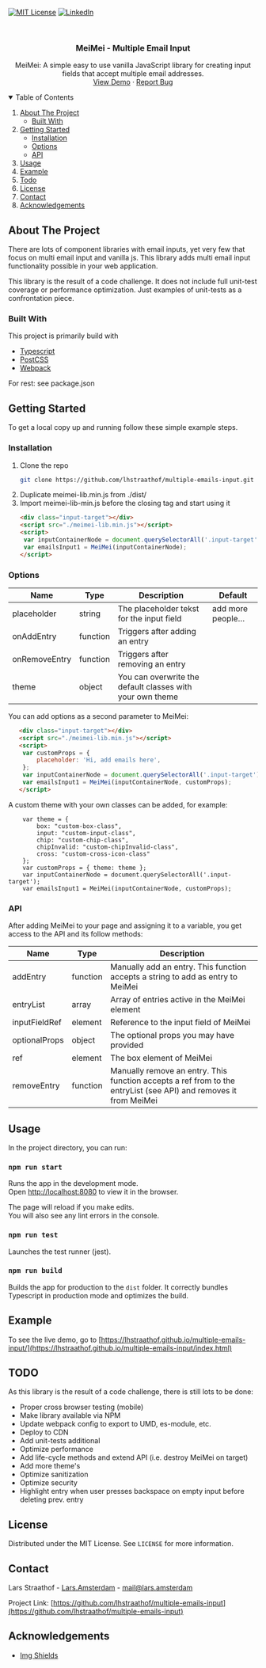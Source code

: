[![MIT License][license-shield]][license-url]
[![LinkedIn][linkedin-shield]][linkedin-url]

<br />
<p align="center">

  <h3 align="center">MeiMei - Multiple Email Input</h3>

  <p align="center">
    MeiMei: A simple easy to use vanilla JavaScript library for creating input fields that accept multiple email addresses.
    <br />
    <a href="https://lhstraathof.github.io/multiple-emails-input/index.html">View Demo</a>
    ·
    <a href="https://github.com/lhstraathof/multiple-emails-input/issues">Report Bug</a>
  </p>
</p>

<!-- TABLE OF CONTENTS -->
<details open="open">
  <summary>Table of Contents</summary>
  <ol>
    <li>
      <a href="#about-the-project">About The Project</a>
      <ul>
        <li><a href="#built-with">Built With</a></li>
      </ul>
    </li>
    <li>
      <a href="#getting-started">Getting Started</a>
      <ul>
        <li><a href="#installation">Installation</a></li>
        <li><a href="#options">Options</a></li>
        <li><a href="#api">API</a></li>
      </ul>
    </li>
    <li><a href="#usage">Usage</a></li>
    <li><a href="#example">Example</a></li>
    <li><a href="#example">Todo</a></li>
    <li><a href="#license">License</a></li>
    <li><a href="#contact">Contact</a></li>
    <li><a href="#acknowledgements">Acknowledgements</a></li>
  </ol>
</details>

<!-- ABOUT THE PROJECT -->

## About The Project

There are lots of component libraries with email inputs, yet very few that focus on multi email input and vanilla js.
This library adds multi email input functionality possible in your web application.

This library is the result of a code challenge. It does not include full unit-test coverage or performance optimization. Just examples of unit-tests as a confrontation piece.

### Built With

This project is primarily build with

- [Typescript](https://www.typescriptlang.org/)
- [PostCSS](https://postcss.org/)
- [Webpack](https://webpack.js.org/)

For rest: see package.json

<!-- GETTING STARTED -->

## Getting Started

To get a local copy up and running follow these simple example steps.

### Installation

1. Clone the repo
   ```sh
   git clone https://github.com/lhstraathof/multiple-emails-input.git
   ```
2. Duplicate meimei-lib.min.js from ./dist/
3. Import meimei-lib-min.js before the closing tag </body> and start using it
   ```HTML
   <div class="input-target"></div>
   <script src="./meimei-lib.min.js"></script>
   <script>
    var inputContainerNode = document.querySelectorAll('.input-target');
    var emailsInput1 = MeiMei(inputContainerNode);
   </script>
   ```

### Options

**Name**|**Type**|**Description**|**Default**
-----|-----|-----|-----
placeholder|string|The placeholder tekst for the input field|add more people…
onAddEntry|function|Triggers after adding an entry| 
onRemoveEntry|function|Triggers after removing an entry| 
theme|object|You can overwrite the default classes with your own theme| 

You can add options as a second parameter to MeiMei:
```HTML
   <div class="input-target"></div>
   <script src="./meimei-lib.min.js"></script>
   <script>
    var customProps = {
        placeholder: 'Hi, add emails here',
    };
    var inputContainerNode = document.querySelectorAll('.input-target');
    var emailsInput1 = MeiMei(inputContainerNode, customProps);
   </script>
```

A custom theme with your own classes can be added, for example:
```JS
    var theme = {
        box: "custom-box-class",
        input: "custom-input-class",
        chip: "custom-chip-class",
        chipInvalid: "custom-chipInvalid-class",
        cross: "custom-cross-icon-class"
    };
    var customProps = { theme: theme };
    var inputContainerNode = document.querySelectorAll('.input-target');
    var emailsInput1 = MeiMei(inputContainerNode, customProps);
```

### API

After adding MeiMei to your page and assigning it to a variable, you get access to the API and its follow methods:

**Name**|**Type**|**Description**
-----|-----|-----
addEntry|function|Manually add an entry. This function accepts a string to add as entry to MeiMei
entryList|array|Array of entries active in the MeiMei element
inputFieldRef|element|Reference to the input field of MeiMei
optionalProps|object|The optional props you may have provided
ref|element|The box element of MeiMei
removeEntry|function|Manually remove an entry. This function accepts a ref from to the entryList (see API) and removes it from MeiMei

<!-- USAGE EXAMPLES -->

## Usage

In the project directory, you can run:

### `npm run start`

Runs the app in the development mode.\
Open [http://localhost:8080](http://localhost:8080) to view it in the browser.

The page will reload if you make edits.\
You will also see any lint errors in the console.

### `npm run test`

Launches the test runner (jest).

### `npm run build`

Builds the app for production to the `dist` folder.
It correctly bundles Typescript in production mode and optimizes the build.

## Example

To see the live demo, go to [https://lhstraathof.github.io/multiple-emails-input/](https://lhstraathof.github.io/multiple-emails-input/index.html)

<!-- TODO -->

## TODO

As this library is the result of a code challenge, there is still lots to be done:

- Proper cross browser testing (mobile)
- Make library available via NPM
- Update webpack config to export to UMD, es-module, etc.
- Deploy to CDN
- Add unit-tests additional
- Optimize performance
- Add life-cycle methods and extend API (i.e. destroy MeiMei on target)
- Add more theme's
- Optimize sanitization
- Optimize security
- Highlight entry when user presses backspace on empty input before deleting prev. entry

<!-- LICENSE -->

## License

Distributed under the MIT License. See `LICENSE` for more information.

<!-- CONTACT -->

## Contact

Lars Straathof - [Lars.Amsterdam](https://lars.amsterdam) - mail@lars.amsterdam

Project Link: [https://github.com/lhstraathof/multiple-emails-input](https://github.com/lhstraathof/multiple-emails-input)

<!-- ACKNOWLEDGEMENTS -->

## Acknowledgements

- [Img Shields](https://shields.io)

<!-- MARKDOWN LINKS & IMAGES -->
<!-- https://www.markdownguide.org/basic-syntax/#reference-style-links -->

[license-shield]: https://img.shields.io/github/license/othneildrew/Best-README-Template.svg?style=for-the-badge
[license-url]: https://github.com/lhstraathof/multiple-emails-input/blob/main/LICENSE
[linkedin-shield]: https://img.shields.io/badge/-LinkedIn-black.svg?style=for-the-badge&logo=linkedin&colorB=555
[linkedin-url]: https://www.linkedin.com/in/lars-straathof/
